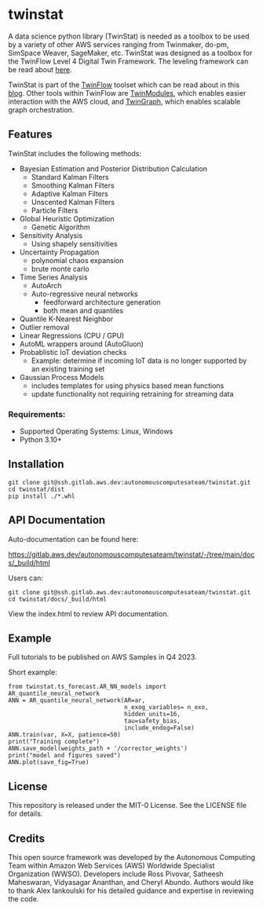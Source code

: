 # twinstat


A data science python library (TwinStat) is needed as a toolbox to be used by a variety of other AWS services ranging from Twinmaker, do-pm, SimSpace Weaver, SageMaker, etc.  TwinStat was designed as a toolbox for the TwinFlow Level 4 Digital Twin Framework. The leveling framework can be read about [here](https://aws.amazon.com/blogs/iot/digital-twins-on-aws-unlocking-business-value-and-outcomes/).

TwinStat is part of the [TwinFlow](https://github.com/aws-samples/twinflow) toolset which can be read about in this [blog](https://aws.amazon.com/blogs/hpc/predictive-models-and-simulations-with-twinflow-on-aws/). Other tools within TwinFlow are [TwinModules](https://github.com/aws-samples/twinmodules), which enables easier interaction with the AWS cloud, and [TwinGraph](https://github.com/aws-samples/twingraph), which enables scalable graph orchestration.


## Features

TwinStat includes the following methods:

* Bayesian Estimation and Posterior Distribution Calculation
  - Standard Kalman Filters
  - Smoothing Kalman Filters
  - Adaptive Kalman Filters
  - Unscented Kalman Filters
  - Particle Filters
* Global Heuristic Optimization
    - Genetic Algorithm 
* Sensitivity Analysis
    - Using shapely sensitivities 
* Uncertainty Propagation 
  - polynomial chaos expansion
  - brute monte carlo
* Time Series Analysis
  - AutoArch
  - Auto-regressive neural networks
    - feedforward architecture generation
    - both mean and quantiles
* Quantile K-Nearest Neighbor
* Outlier removal
* Linear Regressions (CPU / GPU)
* AutoML wrappers around (AutoGluon)
* Probablistic IoT deviation checks
  - Example: determine if incoming IoT data is no longer supported by an existing training set
* Gaussian Process Models
  - includes templates for using physics based mean functions
  - update functionality not requiring retraining for streaming data

### Requirements: 

- Supported Operating Systems: Linux, Windows
- Python 3.10+

## Installation

```
git clone git@ssh.gitlab.aws.dev:autonomouscomputesateam/twinstat.git
cd twinstat/dist
pip install ./*.whl

```

## API Documentation

Auto-documentation can be found here:

https://gitlab.aws.dev/autonomouscomputesateam/twinstat/-/tree/main/docs/_build/html

Users can:

```
git clone git@ssh.gitlab.aws.dev:autonomouscomputesateam/twinstat.git
cd twinstat/docs/_build/html
```
View the index.html to review API documentation.

## Example

Full tutorials to be published on AWS Samples in Q4 2023.

Short example:
```
from twinstat.ts_forecast.AR_NN_models import AR_quantile_neural_network
ANN = AR_quantile_neural_network(AR=ar,
                                 n_exog_variables= n_exo,
                                 hidden_units=16,
                                 tau=safety_bias,
                                 include_endog=False)
ANN.train(var, X=X, patience=50)
print("Training complete")
ANN.save_model(weights_path + '/corrector_weights')
print("model and figures saved")
ANN.plot(save_fig=True)
```

## License

This repository is released under the MIT-0 License. See the LICENSE file for details.

## Credits

This open source framework was developed by the Autonomous Computing Team within Amazon Web Services (AWS) Worldwide Specialist Organization (WWSO). Developers include Ross Pivovar, Satheesh Maheswaran, Vidyasagar Ananthan, and Cheryl Abundo. Authors would like to thank Alex Iankoulski for his detailed guidance and expertise in reviewing the code.
